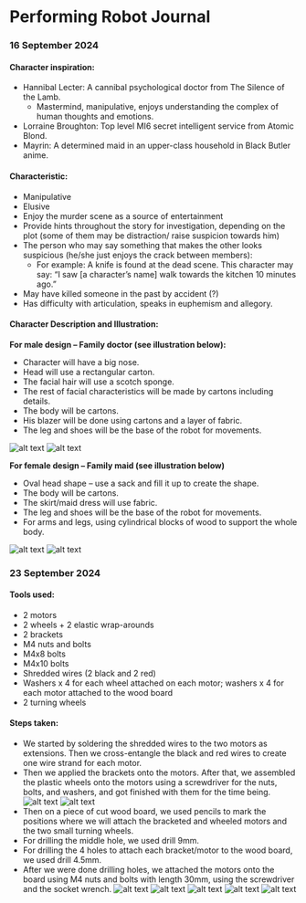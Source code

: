 # Performing Robot Journal
### 16 September 2024
#### Character inspiration:
* Hannibal Lecter: A cannibal psychological doctor from The Silence of the Lamb.
    * Mastermind, manipulative, enjoys understanding the complex of human thoughts and emotions.
* Lorraine Broughton: Top level MI6 secret intelligent service from Atomic Blond.
* Mayrin: A determined maid in an upper-class household in Black Butler anime.
#### Characteristic:
* Manipulative
* Elusive
* Enjoy the murder scene as a source of entertainment
* Provide hints throughout the story for investigation, depending on the plot (some of them may be distraction/ raise suspicion towards him)
* The person who may say something that makes the other looks suspicious (he/she just enjoys the crack between members):
    * For example: A knife is found at the dead scene. This character may say: “I saw [a character’s name] walk towards the kitchen 10 minutes ago.”
* May have killed someone in the past by accident (?)
* Has difficulty with articulation, speaks in euphemism and allegory.
#### Character Description and Illustration:
**For male design – Family doctor (see illustration below):**
* Character will have a big nose.
* Head will use a rectangular carton.
* The facial hair will use a scotch sponge.
* The rest of facial characteristics will be made by cartons including details.
* The body will be cartons.
* His blazer will be done using cartons and a layer of fabric.
* The leg and shoes will be the base of the robot for movements.

![alt text](https://github.com/LinhTran263/performingrobots/blob/main/robot_illustration/char_1.jpg)
![alt text](https://github.com/LinhTran263/performingrobots/blob/main/robot_illustration/char_1_build.PNG)


**For female design – Family maid (see illustration below)**
* Oval head shape – use a sack and fill it up to create the shape.
* The body will be cartons.
* The skirt/maid dress will use fabric.
* The leg and shoes will be the base of the robot for movements.
* For arms and legs, using cylindrical blocks of wood to support the whole body.

![alt text](https://github.com/LinhTran263/performingrobots/blob/main/robot_illustration/char_2.jpg)
![alt text](https://github.com/LinhTran263/performingrobots/blob/main/robot_illustration/char_2_build.PNG)

### 23 September 2024
#### Tools used:
* 2 motors
* 2 wheels + 2 elastic wrap-arounds
* 2 brackets
* M4 nuts and bolts
* M4x8 bolts
* M4x10 bolts
* Shredded wires (2 black and 2 red)
* Washers x 4 for each wheel attached on each motor; washers x 4 for each motor attached to the wood board
* 2 turning wheels

#### Steps taken:
* We started by soldering the shredded wires to the two motors as extensions. Then we cross-entangle the black and red wires to create one wire strand for each motor.
* Then we applied the brackets onto the motors. After that, we assembled the plastic wheels onto the motors using a screwdriver for the nuts, bolts, and washers, and got finished with them for the time being.
![alt text](https://github.com/LinhTran263/performingrobots/blob/main/robot_illustration/23_1.jpeg)
![alt text](https://github.com/LinhTran263/performingrobots/blob/main/robot_illustration/23_2.jpeg)
* Then on a piece of cut wood board, we used pencils to mark the positions where we will attach the bracketed and wheeled motors and the two small turning wheels.
* For drilling the middle hole, we used drill 9mm.
* For drilling the 4 holes to attach each bracket/motor to the wood board, we used drill 4.5mm.
* After we were done drilling holes, we attached the motors onto the board using M4 nuts and bolts with length 30mm, using the screwdriver and the socket wrench.
![alt text](https://github.com/LinhTran263/performingrobots/blob/main/robot_illustration/23_3.jpeg)
![alt text](https://github.com/LinhTran263/performingrobots/blob/main/robot_illustration/23_4.jpeg)
![alt text](https://github.com/LinhTran263/performingrobots/blob/main/robot_illustration/23_5.jpeg)
![alt text](https://github.com/LinhTran263/performingrobots/blob/main/robot_illustration/23_6.jpeg)
![alt text](https://github.com/LinhTran263/performingrobots/blob/main/robot_illustration/23_7.jpeg)


